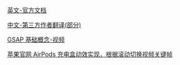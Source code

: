 [英文-官方文档](https://greensock.com/get-started/)

[中文-第三方作者翻译(部分)](https://gsap.framer.wiki/)

[GSAP 基础概念-视频](https://www.bilibili.com/video/BV1724y1R76e/?spm_id_from=333.337.search-card.all.click&vd_source=3d9e9a0e7677ae790c38995a8e2d121a)

[苹果官网 AirPods 充电盒动效实现，根据滚动切换视频关键帧](https://www.bilibili.com/video/BV1rX4y1Z7cU/?spm_id_from=333.1007.tianma.10-1-29.click&vd_source=3d9e9a0e7677ae790c38995a8e2d121a)